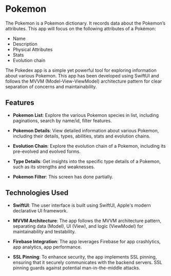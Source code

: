 # Pokemon
The Pokemon is a Pokemon dictionary. It records data about the Pokemon’s attributes. This app will focus on the following attributes of a Pokémon: 
- Name
- Description
- Physical Attributes
- Stats
- Evolution chain
 
The Pokedex app is a simple yet powerful tool for exploring information about various Pokemon. This app has been developed using SwiftUI and follows the MVVM (Model-View-ViewModel) architecture pattern for clear separation of concerns and maintainability.

## Features

- **Pokemon List**: Explore the various Pokemon species in list, including paginations, search by name/id, filter features.
- **Pokemon Details**: View detailed information about various Pokemon, including their details, types, abilities, stats and evolution chains.

- **Evolution Chain**: Explore the evolution chain of a Pokemon, including its pre-evolved and evolved forms.

- **Type Details**: Get insights into the specific type details of a Pokemon, such as its strengths and weaknesses.
- **Pokemon Filter**: This screen has done partially.


## Technologies Used

- **SwiftUI**: The user interface is built using SwiftUI, Apple's modern declarative UI framework.

- **MVVM Architecture**: The app follows the MVVM architecture pattern, separating data (Model), UI (View), and logic (ViewModel) for maintainability and testability.
- **Firebase Integration**: The app leverages Firebase for app crashlytics, app analytics, app performance. 

- **SSL Pinning**: To enhance security, the app implements SSL pinning, ensuring that it securely communicates with the backend servers. SSL pinning guards against potential man-in-the-middle attacks.

